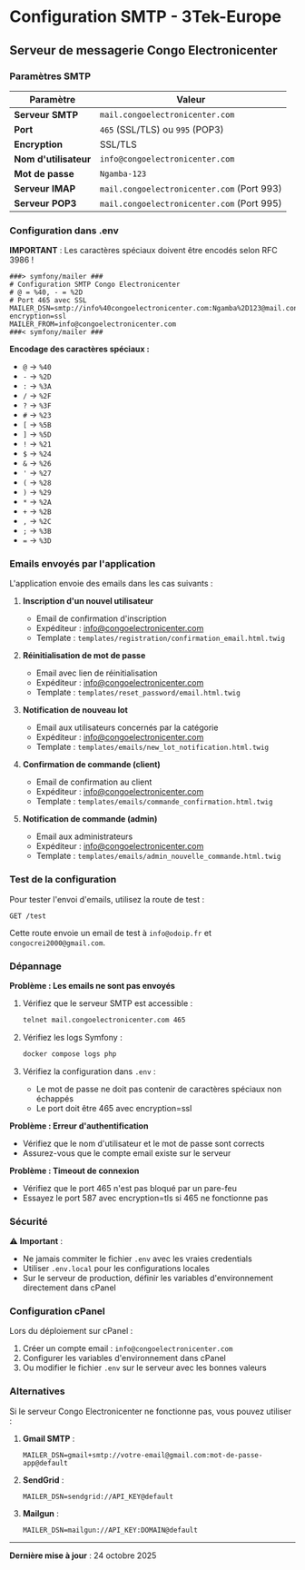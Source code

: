 # Configuration SMTP - 3Tek-Europe

## Serveur de messagerie Congo Electronicenter

### Paramètres SMTP

| Paramètre | Valeur |
|-----------|--------|
| **Serveur SMTP** | `mail.congoelectronicenter.com` |
| **Port** | `465` (SSL/TLS) ou `995` (POP3) |
| **Encryption** | SSL/TLS |
| **Nom d'utilisateur** | `info@congoelectronicenter.com` |
| **Mot de passe** | `Ngamba-123` |
| **Serveur IMAP** | `mail.congoelectronicenter.com` (Port 993) |
| **Serveur POP3** | `mail.congoelectronicenter.com` (Port 995) |

### Configuration dans .env

**IMPORTANT** : Les caractères spéciaux doivent être encodés selon RFC 3986 !

```env
###> symfony/mailer ###
# Configuration SMTP Congo Electronicenter
# @ = %40, - = %2D
# Port 465 avec SSL
MAILER_DSN=smtp://info%40congoelectronicenter.com:Ngamba%2D123@mail.congoelectronicenter.com:465?encryption=ssl
MAILER_FROM=info@congoelectronicenter.com
###< symfony/mailer ###
```

**Encodage des caractères spéciaux :**
- `@` → `%40`
- `-` → `%2D`
- `:` → `%3A`
- `/` → `%2F`
- `?` → `%3F`
- `#` → `%23`
- `[` → `%5B`
- `]` → `%5D`
- `!` → `%21`
- `$` → `%24`
- `&` → `%26`
- `'` → `%27`
- `(` → `%28`
- `)` → `%29`
- `*` → `%2A`
- `+` → `%2B`
- `,` → `%2C`
- `;` → `%3B`
- `=` → `%3D`

### Emails envoyés par l'application

L'application envoie des emails dans les cas suivants :

1. **Inscription d'un nouvel utilisateur**
   - Email de confirmation d'inscription
   - Expéditeur : info@congoelectronicenter.com
   - Template : `templates/registration/confirmation_email.html.twig`

2. **Réinitialisation de mot de passe**
   - Email avec lien de réinitialisation
   - Expéditeur : info@congoelectronicenter.com
   - Template : `templates/reset_password/email.html.twig`

3. **Notification de nouveau lot**
   - Email aux utilisateurs concernés par la catégorie
   - Expéditeur : info@congoelectronicenter.com
   - Template : `templates/emails/new_lot_notification.html.twig`

4. **Confirmation de commande (client)**
   - Email de confirmation au client
   - Expéditeur : info@congoelectronicenter.com
   - Template : `templates/emails/commande_confirmation.html.twig`

5. **Notification de commande (admin)**
   - Email aux administrateurs
   - Expéditeur : info@congoelectronicenter.com
   - Template : `templates/emails/admin_nouvelle_commande.html.twig`

### Test de la configuration

Pour tester l'envoi d'emails, utilisez la route de test :

```
GET /test
```

Cette route envoie un email de test à `info@odoip.fr` et `congocrei2000@gmail.com`.

### Dépannage

**Problème : Les emails ne sont pas envoyés**

1. Vérifiez que le serveur SMTP est accessible :
   ```bash
   telnet mail.congoelectronicenter.com 465
   ```

2. Vérifiez les logs Symfony :
   ```bash
   docker compose logs php
   ```

3. Vérifiez la configuration dans `.env` :
   - Le mot de passe ne doit pas contenir de caractères spéciaux non échappés
   - Le port doit être 465 avec encryption=ssl

**Problème : Erreur d'authentification**

- Vérifiez que le nom d'utilisateur et le mot de passe sont corrects
- Assurez-vous que le compte email existe sur le serveur

**Problème : Timeout de connexion**

- Vérifiez que le port 465 n'est pas bloqué par un pare-feu
- Essayez le port 587 avec encryption=tls si 465 ne fonctionne pas

### Sécurité

⚠️ **Important** :
- Ne jamais commiter le fichier `.env` avec les vraies credentials
- Utiliser `.env.local` pour les configurations locales
- Sur le serveur de production, définir les variables d'environnement directement dans cPanel

### Configuration cPanel

Lors du déploiement sur cPanel :

1. Créer un compte email : `info@congoelectronicenter.com`
2. Configurer les variables d'environnement dans cPanel
3. Ou modifier le fichier `.env` sur le serveur avec les bonnes valeurs

### Alternatives

Si le serveur Congo Electronicenter ne fonctionne pas, vous pouvez utiliser :

1. **Gmail SMTP** :
   ```env
   MAILER_DSN=gmail+smtp://votre-email@gmail.com:mot-de-passe-app@default
   ```

2. **SendGrid** :
   ```env
   MAILER_DSN=sendgrid://API_KEY@default
   ```

3. **Mailgun** :
   ```env
   MAILER_DSN=mailgun://API_KEY:DOMAIN@default
   ```

---

**Dernière mise à jour** : 24 octobre 2025
